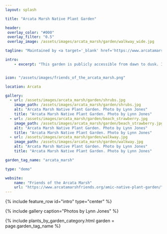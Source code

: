 ```yaml
---
layout: splash

title: "Arcata Marsh Native Plant Garden"

header:
 overlay_color: "#000"
 overlay_filter: "0.5"
 overlay_image: /assets/images/arcata_marsh/garden/walkway_wide.jpg

tagline: "Maintained by <a target='_blank' href='https://www.arcatamarshfriends.org/amic-native-plant-garden/'>Friends of the Arcata Marsh</a>" #Note: excerpt is printed twice unless tagline is specified

intro: 
    - excerpt: "This garden is publicly accessible from dawn to dusk. It is located beside the Marsh Interpretive Center and encompasses dune and prairie habitats. The designers are sibling duo Lynne and Paul Abels who broke ground on the project in 2020. Its well-defined walkways and clean lines demonstrate how a native plant landscape can still look tidy and well-maintained."


icon: "/assets/images/friends_of_the_arcata_marsh.png" 

location: Arcata

gallery:
  - url: /assets/images/arcata_marsh/garden/shrubs.jpg
    image_path: /assets/images/arcata_marsh/garden/shrubs.jpg
    alt: "Arcata Marsh Native Plant Garden. Photo by Lynn Jones"
    title: "Arcata Marsh Native Plant Garden. Photo by Lynn Jones"
  - url: /assets/images/arcata_marsh/garden/beach_strawberry.jpg
    image_path: /assets/images/arcata_marsh/garden/beach_strawberry.jpg
    alt: "Arcata Marsh Native Plant Garden. Photo by Lynn Jones"
    title: "Arcata Marsh Native Plant Garden. Photo by Lynn Jones"
  - url: /assets/images/arcata_marsh/garden/walkway.jpg
    image_path: /assets/images/arcata_marsh/garden/walkway.jpg
    alt: "Arcata Marsh Native Plant Garden. Photo by Lynn Jones"
    title: "Arcata Marsh Native Plant Garden. Photo by Lynn Jones"

garden_tag_name: "arcata_marsh"

type: "demo"

website: 
    name: "Friends of the Arcata Marsh"
    url: "https://www.arcatamarshfriends.org/amic-native-plant-garden/" 
---
```

{% include feature_row id="intro" type="center" %}

{% include gallery caption="Photos by Lynn Jones" %}

{% include plants_by_garden_category.html 
           garden = page.garden_tag_name %}

<!--
Bog Lupine	Lupinus polyphyllus	
California Fuschia or Margarita Fuchsia	Epilobium canum	Butseburougulh (earring)
California Hairgrass	Deschampsia cespitosa ss. holciformis	
Ceanothus	Ceanothus sp.	
Coast Goldenrod or Dune Goldenrod	Solidago spathulata	
Coast Phacelia	Phacelia californica	
Five-fingered Fern	Adiantum aleuticum	siswaqi’
Pacific Silverweed	Potentilla anserina ssp. pacifica	
Pacific Stonecrop	Sedum spathulifolium	
Pig-a-back Plant	Tolmiea menziesii	
Powdery Liveforever or Bluff Lettuce	Dudleya farinosa	
Seapink or Thrift	Armeria maritima ssp. californica	
Seep Monkeyflower	Erythranthe guttatus	
Shore Pine	Pinus contorta ssp. contorta	Wulaguluplhik
Short Oregon Grape	Berberis nervosa	
Silk Tassel	Garrya elliptica	
Snowberry	Symphoricarpos alba	
Spikenard or Elk Clover	Aralia californica	
Sticky Monkey Flower	Diplacus aurantiacus	
Stream Orchid	Epipactis gigantea	
Tufted hairgrass	Deschampsia cespitosa	
West Coast Goldenrod	Solidago elongata	
Western Azalea	Rhododendron occidentale	
Western Trillium	Trillium ovatum	
Yerba Buena	Clinopodium douglasii
-->
